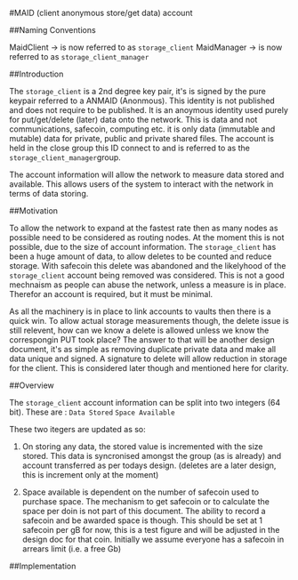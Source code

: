 #MAID (client anonymous store/get data) account

##Naming Conventions

MaidClient  -> is now referred to as ```storage_client``` 
MaidManager -> is now referred to as ```storage_client_manager```

##Introduction

The ```storage_client``` is a 2nd degree key pair, it's is signed by the pure keypair referred to a ANMAID (Anonmous). This identity is not published and does not require to be published. It is an anoymous identity used purely for put/get/delete (later) data onto the network. This is data and not communications, safecoin, computing etc. it is only data (immutable and mutable) data for private, public and private shared files. The account is held in the close group this ID connect to and is referred to as the ```storage_client_manager```group.

The account information will allow the network to measure data stored and available. This allows users of the system to interact with the network in terms of data storing. 


##Motivation

To allow the network to expand at the fastest rate then as many nodes as possible need to be considered as routing nodes. At the moment this is not possible, due to the size of account information. The ```storage_client``` has been a huge amount of data, to allow deletes to be counted and reduce storage. With safecoin this delete was abandoned and the likelyhood of the ```storage_client``` account being removed was considered. This is not a good mechnaism as people can abuse the network, unless a measure is in place. Therefor an account is required, but it must be minimal. 

As all the machinery is in place to link accounts to vaults then there is a quick win. To allow actual storage measurements though, the delete issue is still relevent, how can we know a delete is allowed unless we know the correspongin PUT took place? The answer to that will be another design document, it's as simple as removing duplicate private data and make all data unique and signed. A signature to delete will allow reduction in storage for the client. This is considered later though and mentioned here for clarity. 


##Overview

The ```storage_client``` account information can be split into two integers (64 bit). These are :
```Data Stored```
```Space Available```

These two itegers are updated as so:

1. On storing any data, the stored value is incremented with the size stored. This data is syncronised amongst the group (as is already) and account transferred as per todays design. (deletes are a later design, this is increment only at the moment)

2. Space available is dependent on the number of safecoin used to purchase space. The mechanism to get safecoin or to calculate the space per doin is not part of this document. The ability to record a safecoin and be awarded space is though. This should be set at 1 safecoin per gB for now, this is a test figure and will be adjusted in the design doc for that coin. Initially we assume everyone has a safecoin in arrears limit (i.e. a free Gb) 

##Implementation

